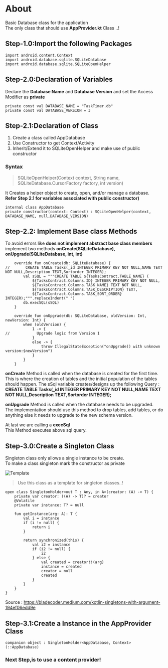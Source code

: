 # About
Basic Database class for the application <br>
The only class that should use **AppProvider.kt** Class ..!

## Step-1.0:Import the following Packages
```
import android.content.Context
import android.database.sqlite.SQLiteDatabase
import android.database.sqlite.SQLiteOpenHelper
```


## Step-2.0:Declaration of Variables
Declare the **Database Name** and **Database Version** and set the Access Modifier as **private** 
```
private const val DATABASE_NAME = "TaskTimer.db"
private const val DATABASE_VERSION = 3
```

## Step-2.1:Declaration of Class
1) Create a class called AppDatabase
2) Use Constructor to get Context/Activity
3) Inherit/Extend it to SQLiteOpenHelper and make use of public constructor
### Syntax
> SQLiteOpenHelper(Context context, String name, SQLiteDatabase.CursorFactory factory, int version)

It Creates a helper object to create, open, and/or manage a database. <br>
**Refer Step 2.1 for variables associated with public constructor)**
```
internal class AppDatabase 
private constructor(context: Context) : SQLiteOpenHelper(context, DATABASE_NAME, null,DATABASE_VERSION) 
```
## Step-2.2: Implement Base class Methods
To avoid errors like **does not implement abstract base class members** implement two methods **onCreate(SQLiteDatabase), onUpgrade(SQLiteDatabase, int, int)**
```
    override fun onCreate(db: SQLiteDatabase) {
//       CREATE TABLE Tasks(_id INTEGER PRIMARY KEY NOT NULL,NAME TEXT NOT NULL,Description TEXT,Sortorder INTEGER);
        val sSQL = """CREATE TABLE ${TasksContract.TABLE_NAME} (
            ${TasksContract.Columns.ID} INTEGER PRIMARY KEY NOT NULL,
            ${TasksContract.Columns.TASK_NAME} TEXT NOT NULL,
            ${TasksContract.Columns.TASK_DESCRIPTION} TEXT,
            ${TasksContract.Columns.TASK_SORT_ORDER} INTEGER);""".replaceIndent(" ")
        db.execSQL(sSQL)
    }

    override fun onUpgrade(db: SQLiteDatabase, oldVersion: Int, newVersion: Int) {
        when (oldVersion) {
            1 -> {
//            Upgrade logic from Version 1
            }
            else -> {
                throw IllegalStateException("onUpgrade() with unknown version:$newVersion")
            }
        }
    }
```
**onCreate** Method is called when the database is created for the first time.<br>This is where the creation of tables and the initial population of the tables should happen. 
The sSql variable creates/designs up the following Query : **CREATE TABLE Tasks(_id INTEGER PRIMARY KEY NOT NULL,NAME TEXT NOT NULL,Description TEXT,Sortorder INTEGER);**

**onUpgrade** Method is called when the database needs to be upgraded.<br>The implementation should use this method to drop tables, add tables, or do anything else it needs to upgrade to the new schema version.

At last we are calling a **execSql**<br> 
This Method executes above sql query.

## Step-3.0:Create a Singleton Class
Singleton class only allows a single instance to be create.<br>
To make a class singleton mark the constructor as private

<img src="https://img.shields.io/badge/-Template-brightgreen" alt="Template"/>

> Use this class as a template for singleton classes..!

```
open class SingletonHolder<out T : Any, in A>(creator: (A) -> T) {
    private var creator: ((A) -> T)? = creator
    @Volatile
    private var instance: T? = null

    fun getInstance(arg: A): T {
        val i = instance
        if (i != null) {
            return i
        }

        return synchronized(this) {
            val i2 = instance
            if (i2 != null) {
                i2
            } else {
                val created = creator!!(arg)
                instance = created
                creator = null
                created
            }
        }
    }
}
```
Source : https://bladecoder.medium.com/kotlin-singletons-with-argument-194ef06edd9e
## Step-3.1:Create a Instance in the AppProvider Class
```
companion object : SingletonHolder<AppDatabase, Context>(::AppDatabase)
 ```
### Next Step,is to use a **content provider**!

